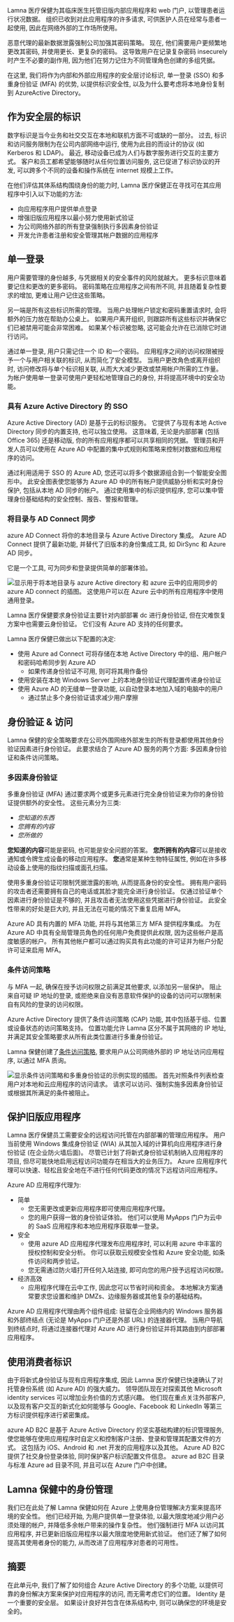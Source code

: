Lamna 医疗保健为其临床医生托管旧版内部应用程序和 web 门户, 以管理患者运行状况数据。 组织已收到对此应用程序的许多请求, 可供医护人员在经常与患者一起使用, 因此在网络外部的工作场所使用。 

恶意代理的最新数据泄露强制公司加强其密码策略。 现在, 他们需要用户更频繁地更改其密码, 并使用更长、更复杂的密码。 这导致用户在记录复杂密码 insecurely 时产生不必要的副作用, 因为他们在努力记住为不同管理角色创建的多组凭据。 

在这里, 我们将作为内部和外部应用程序的安全层讨论标识, 单一登录 (SSO) 和多重身份验证 (MFA) 的优势, 以提供标识安全性, 以及为什么要考虑将本地身份复制到 AzureActive Directory。

## <a name="identity-as-a-layer-of-security"></a>作为安全层的标识

数字标识是当今业务和社交交互在本地和联机方面不可或缺的一部分。 过去, 标识和访问服务限制为在公司内部网络中运行, 使用为此目的而设计的协议 (如 Kerberos 和 LDAP)。 最近, 移动设备已成为人们与数字服务进行交互的主要方式。 客户和员工都希望能够随时从任何位置访问服务, 这已促进了标识协议的开发, 可以跨多个不同的设备和操作系统在 internet 规模上工作。

在他们评估其体系结构围绕身份的能力时, Lamna 医疗保健正在寻找可在其应用程序中引入以下功能的方法:

- 向应用程序用户提供单点登录
- 增强旧版应用程序以最小努力使用新式验证
- 为公司网络外部的所有登录强制执行多因素身份验证
- 开发允许患者注册和安全管理其帐户数据的应用程序

## <a name="single-sign-on"></a>单一登录

用户需要管理的身份越多, 与凭据相关的安全事件的风险就越大。 更多标识意味着要记住和更改的更多密码。 密码策略在应用程序之间有所不同, 并且随着复杂性要求的增加, 更难让用户记住这些策略。

另一端是所有这些标识所需的管理。 当用户处理帐户锁定和密码重置请求时, 会将额外的压力放在帮助办公桌上。 如果用户离开组织, 则跟踪所有这些标识并确保它们已被禁用可能会非常困难。 如果某个标识被忽略, 这可能会允许在已消除它时进行访问。

通过单一登录, 用户只需记住一个 ID 和一个密码。 应用程序之间的访问权限被授予一个与用户相关联的标识, 从而简化了安全模型。 当用户更改角色或离开组织时, 访问修改将与单个标识相关联, 从而大大减少更改或禁用帐户所需的工作量。 为帐户使用单一登录可使用户更轻松地管理自己的身份, 并将提高环境中的安全功能。

### <a name="sso-with-azure-active-directory"></a>具有 Azure Active Directory 的 SSO

Azure Active Directory (AD) 是基于云的标识服务。 它提供了与现有本地 Active Directory 同步的内置支持, 也可以独立使用。 这意味着, 无论是内部部署 (包括 Office 365) 还是移动版, 你的所有应用程序都可以共享相同的凭据。 管理员和开发人员可以使用在 Azure AD 中配置的集中式规则和策略来控制对数据和应用程序的访问。

通过利用适用于 SSO 的 Azure AD, 您还可以将多个数据源组合到一个智能安全图形中。 此安全图表使您能够为 Azure AD 中的所有帐户提供威胁分析和实时身份保护, 包括从本地 AD 同步的帐户。 通过使用集中的标识提供程序, 您可以集中管理身份基础结构的安全控制、报告、警报和管理。

### <a name="synchronize-directories-with-ad-connect"></a>将目录与 AD Connect 同步

azure AD Connect 将你的本地目录与 Azure Active Directory 集成。 Azure AD Connect 提供了最新功能, 并替代了旧版本的身份集成工具, 如 DirSync 和 Azure AD 同步。

它是一个工具, 可为同步和登录提供简单的部署体验。

![显示用于将本地目录与 azure Active directory 和 azure 云中的应用同步的 azure AD connect 的插图。 这使用户可以在 Azure 云中的所有应用程序中使用通用登录。](../media/AADCONNECTxprs_960.png)

Lamna 医疗保健要求身份验证主要针对内部部署 dc 进行身份验证, 但在灾难恢复方案中也需要云身份验证。 它们没有 Azure AD 支持的任何要求。

Lamna 医疗保健已做出以下配置的决定:

- 使用 Azure ad Connect 可将存储在本地 Active Directory 中的组、用户帐户和密码哈希同步到 Azure AD
  - 如果传递身份验证不可用, 则可将其用作备份
- 使用安装在本地 Windows Server 上的本地身份验证代理配置传递身份验证
- 使用 Azure AD 的无缝单一登录功能, 以自动登录本地加入域的电脑中的用户
  - 通过禁止多个身份验证请求减少用户摩擦

## <a name="authentication--access"></a>身份验证 & 访问

Lamna 保健的安全策略要求在公司外围网络外部发生的所有登录都使用其他身份验证因素进行身份验证。 此要求结合了 Azure AD 服务的两个方面: 多因素身份验证和条件访问策略。

### <a name="multi-factor-authentication"></a>多因素身份验证

多重身份验证 (MFA) 通过要求两个或更多元素进行完全身份验证来为你的身份验证提供额外的安全性。 这些元素分为三类:

- *您知道的东西*
- *您拥有的内容*
- *您所做的*

**您知道的内容**可能是密码, 也可能是安全问题的答案。 **您所拥有的内容**可以是接收通知或令牌生成设备的移动应用程序。 **您**通常是某种生物特征属性, 例如在许多移动设备上使用的指纹扫描或面孔扫描。

使用多重身份验证可限制凭据泄露的影响, 从而提高身份的安全性。 拥有用户密码的攻击者还需要拥有自己的电话或其脸才能完全进行身份验证。 仅通过验证单个因素进行身份验证是不够的, 并且攻击者无法使用这些凭据进行身份验证。 此安全性带来的好处是巨大的, 并且无法在可能的情况下重复启用 MFA。

Azure AD 具有内置的 MFA 功能, 并将与其他第三方 MFA 提供程序集成。 为在 Azure AD 中具有全局管理员角色的任何用户免费提供此权限, 因为这些帐户是高度敏感的帐户。 所有其他帐户都可以通过购买具有此功能的许可证并为帐户分配许可证来启用 MFA。

### <a name="conditional-access-policies"></a>条件访问策略

与 MFA 一起, 确保在授予访问权限之前满足其他要求, 以添加另一层保护。 阻止来自可疑 IP 地址的登录, 或拒绝来自没有恶意软件保护的设备的访问可以限制来自有风险的登录的访问权限。

Azure Active Directory 提供了条件访问策略 (CAP) 功能, 其中包括基于组、位置或设备状态的访问策略支持。 位置功能允许 Lamna 区分不属于其网络的 IP 地址, 并满足其安全策略要求从所有此类位置进行多重身份验证。

Lamna 保健创建了[条件访问策略](https://docs.microsoft.com/azure/active-directory/conditional-access/overview), 要求用户从公司网络外部的 IP 地址访问应用程序, 以通过 MFA 质询。

![显示条件访问策略和多重身份验证的示例实现的插图。 首先对照条件列表检查用户对本地和云应用程序的访问请求。 请求可以访问、强制实施多因素身份验证或根据其所满足的条件被阻止。](../media/conditional-access.png)

## <a name="securing-legacy-applications"></a>保护旧版应用程序

Lamna 医疗保健员工需要安全的远程访问托管在内部部署的管理应用程序。 用户当前使用 Windows 集成身份验证 (WIA) 从其加入域的计算机向应用程序进行身份验证 (在企业防火墙后面)。 尽管已计划了将新式身份验证机制纳入应用程序的项目, 但尽可能快地启用远程访问功能存在相当大的业务压力。 Azure 应用程序代理可以快速、轻松且安全地在不进行任何代码更改的情况下远程访问应用程序。

Azure AD 应用程序代理为:

- 简单
  - 您无需更改或更新应用程序即可使用应用程序代理。
  - 您的用户获得一致的身份验证体验。 他们可以使用 MyApps 门户为云中的 SaaS 应用程序和本地应用程序获取单一登录。
- 安全
  - 使用 azure AD 应用程序代理发布应用程序时, 可以利用 azure 中丰富的授权控制和安全分析。 你可以获取云规模安全性和 Azure 安全功能, 如条件访问和两步验证。
  - 您无需通过防火墙打开任何入站连接, 即可向您的用户授予远程访问权限。
- 经济高效
  - 应用程序代理在云中工作, 因此您可以节省时间和资金。 本地解决方案通常要求您设置和维护 DMZs、边缘服务器或其他复杂的基础结构。

Azure AD 应用程序代理由两个组件组成: 驻留在企业网络内的 Windows 服务器和外部终结点 (无论是 MyApps 门户还是外部 URL) 的连接器代理。 当用户导航到终结点时, 将通过连接器代理对 Azure AD 进行身份验证并将其路由到内部部署应用程序。

## <a name="working-with-consumer-identities"></a>使用消费者标识

由于将新式身份验证与现有应用程序集成, 因此 Lamna 医疗保健已快速确认了对托管身份系统 (如 Azure AD) 的强大威力。 领导团队现在对探索其他 Microsoft identity services 可以增加业务价值的方式感兴趣。 他们现在重点关注外部客户, 以及现有客户交互的新式化如何能够与 Google、Facebook 和 LinkedIn 等第三方标识提供程序进行紧密集成。

azure AD B2C 是基于 Azure Active Directory 的坚实基础构建的标识管理服务, 使您能够在使用应用程序时自定义和控制客户注册、登录和管理其配置文件的方式。 这包括为 iOS、Android 和 .net 开发的应用程序以及其他。 Azure AD B2C 提供了社交身份登录体验, 同时保护客户标识配置文件信息。 azure ad B2C 目录与标准 Azure ad 目录不同, 并且可以在 Azure 门户中创建。

## <a name="identity-management-at-lamna-healthcare"></a>Lamna 保健中的身份管理

我们已在此处了解 Lamna 保健如何在 Azure 上使用身份管理解决方案来提高环境的安全性。 他们已经开始, 为用户提供单一登录体验, 以最大限度地减少用户必须处理的帐户, 并降低多余帐户带来的操作复杂性。 他们强制进行 MFA 以访问其应用程序, 并已更新旧版应用程序以最大限度地使用新式验证。 他们还了解了如何提高其使用者身份的能力, 从而改进了应用程序对患者的可用性。

## <a name="summary"></a>摘要

在此单元中, 我们了解了如何组合 Azure Active Directory 的多个功能, 以提供可靠的身份解决方案来保护对应用程序的访问, 而无需考虑它们的位置。 Identity 是一个重要的安全层。 如果设计良好并包含在体系结构中, 则可以确保您的环境是安全的。